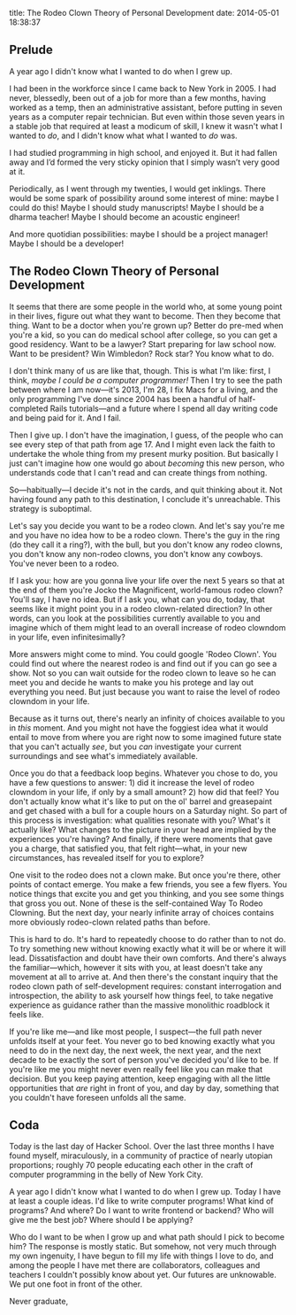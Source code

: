 title: The Rodeo Clown Theory of Personal Development
date: 2014-05-01 18:38:37

## Prelude

A year ago I didn't know what I wanted to do when I grew up. 

I had been in the workforce since I came back to New York in 2005. I had never, blessedly, been out of a job for more than a few months, having worked as a temp, then an administrative assistant, before putting in seven years as a computer repair technician. But even within those seven years in a stable job that required at least a modicum of skill, I knew it wasn't what I wanted to *do*, and I didn't know what what I wanted to *do* was.

I had studied programming in high school, and enjoyed it. But it had fallen away and I’d formed the very sticky opinion that I simply wasn’t very good at it.

Periodically, as I went through my twenties, I would get inklings. There would be some spark of possibility around some interest of mine: maybe I could do this! Maybe I should study manuscripts! Maybe I should be a dharma teacher! Maybe I should become an acoustic engineer!

And more quotidian possibilities: maybe I should be a project manager! Maybe I should be a developer!

## The Rodeo Clown Theory of Personal Development

It seems that there are some people in the world who, at some young point in their lives, figure out what they want to become. Then they become that thing. Want to be a doctor when you're grown up? Better do pre-med when you're a kid, so you can do medical school after college, so you can get a good residency. Want to be a lawyer? Start preparing for law school now. Want to be president? Win Wimbledon? Rock star? You know what to do.

I don't think many of us are like that, though. This is what I'm like: first, I think, *maybe I could be a computer programmer!* Then I try to see the path between where I am now—it's 2013, I'm 28, I fix Macs for a living, and the only programming I've done since 2004 has been a handful of half-completed Rails tutorials—and a future where I spend all day writing code and being paid for it. And I fail. 

Then I give up. I don't have the imagination, I guess, of the people who can see every step of that path from age 17. And I might even lack the faith to undertake the whole thing from my present murky position. But basically I just can't imagine how one would go about *becoming* this new person, who understands code that I can't read and can create things from nothing. 

So—habitually—I decide it's not in the cards, and quit thinking about it. Not having found any path to this destination, I conclude it's unreachable. This strategy is suboptimal. 

Let's say you decide you want to be a rodeo clown. And let's say you're me and you have no idea how to be a rodeo clown. There's the guy in the ring (do they call it a ring?), with the bull, but you don't know any rodeo clowns, you don't know any non-rodeo clowns, you don't know any cowboys. You've never been to a rodeo. 

If I ask you: how are you gonna live your life over the next 5 years so that at the end of them you're Jocko the Magnificent, world-famous rodeo clown? You'll say, I have no idea. But if I ask you, what can you do, today, that seems like it might point you in a rodeo clown-related direction? In other words, can you look at the possibilities currently available to you and imagine which of them might lead to an overall increase of rodeo clowndom in your life, even infinitesimally? 

More answers might come to mind. You could google 'Rodeo Clown'. You could find out where the nearest rodeo is and find out if you can go see a show. Not so you can wait outside for the rodeo clown to leave so he can meet you and decide he wants to make you his protege and lay out everything you need. But just because you want to raise the level of rodeo clowndom in your life.

Because as it turns out, there's nearly an infinity of choices available to you in *this* moment. And you might not have the foggiest idea what it would entail to move from where you are right now to some imagined future state that you can't actually *see*, but you *can* investigate your current surroundings and see what's immediately available.

Once you do that a feedback loop begins. Whatever you chose to do, you have a few questions to answer: 1) did it increase the level of rodeo clowndom in your life, if only by a small amount? 2) how did that feel? You don't actually know what it's like to put on the ol' barrel and greasepaint and get chased with a bull for a couple hours on a Saturday night. So part of this process is investigation: what qualities resonate with you? What's it actually like? What changes to the picture in your head are implied by the experiences you're having? And finally, if there were moments that gave you a charge, that satisfied you, that felt right—what, in your new circumstances, has revealed itself for you to explore?

One visit to the rodeo does not a clown make. But once you're there, other points of contact emerge. You make a few friends, you see a few flyers. You notice things that excite you and get you thinking, and you see some things that gross you out. None of these is the self-contained Way To Rodeo Clowning. But the next day, your nearly infinite array of choices contains more obviously rodeo-clown related paths than before. 

This is hard to do. It's hard to repeatedly choose to do rather than to not do. To try something new without knowing exactly what it will be or where it will lead. Dissatisfaction and doubt have their own comforts. And there's always the familiar—which, however it sits with you, at least doesn't take any movement at all to arrive at. And then there's the constant inquiry that the rodeo clown path of self-development requires: constant interrogation and introspection, the ability to ask yourself how things feel, to take negative experience as guidance rather than the massive monolithic roadblock it feels like. 

If you're like me—and like most people, I suspect—the full path never unfolds itself at your feet. You never go to bed knowing exactly what you need to do in the next day, the next week, the next year, and the next decade to be exactly the sort of person you've decided you'd like to be. If you're like me you might never even really feel like you can make that decision. But you keep paying attention, keep engaging with all the little opportunities that *are* right in front of you, and day by day, something that you couldn't have foreseen unfolds all the same.

## Coda

Today is the last day of Hacker School. Over the last three months I have found myself, miraculously, in a community of practice of nearly utopian proportions; roughly 70 people educating each other in the craft of computer programming in the belly of New York City.

A year ago I didn't know what I wanted to do when I grew up. Today I have at least a couple ideas. I'd like to write computer programs! What kind of programs? And where? Do I want to write frontend or backend? Who will give me the best job? Where should I be applying?

Who do I want to be when I grow up and what path should I pick to become him? The response is mostly static. But somehow, not very much through my own ingenuity, I have begun to fill my life with things I love to do, and among the people I have met there are collaborators, colleagues and teachers I couldn't possibly know about yet. Our futures are unknowable. We put one foot in front of the other.

Never graduate,